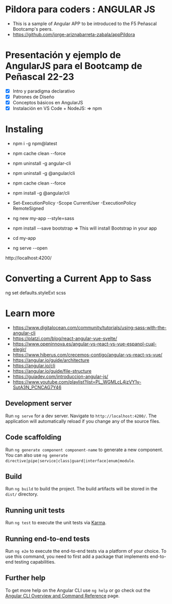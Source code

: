 
# Pildora para coders : ANGULAR JS
- This is a sample of Angular APP to be introduced to the F5 Peñascal Bootcamp's peers.
- https://github.com/jorge-ariznabarreta-zabala/appPildora

# Presentación y ejemplo de AngularJS para el Bootcamp de Peñascal 22-23
- [x] Intro y paradigma declarativo
- [x] Patrones de Diseño
- [x] Conceptos básicos en AngularJS
- [x] Instalación en VS Code + NodeJS: => npm
# Instaling 
 - npm i -g npm@latest
 - npm cache clean --force
 
 - npm uninstall -g angular-cli
 - npm uninstall -g @angular/cli
 
 - npm cache clean --force
 
 - npm install -g @angular/cli
 - Set-ExecutionPolicy -Scope CurrentUser -ExecutionPolicy RemoteSigned
 
 - ng new my-app --style=sass
 - npm install --save bootstrap => This will install Bootstrap in your app
 
- cd my-app
- ng serve --open
 
 http://localhost:4200/
 
 # Converting a Current App to Sass
 ng set defaults.styleExt scss
 # Learn more
 - https://www.digitalocean.com/community/tutorials/using-sass-with-the-angular-cli
 - https://platzi.com/blog/react-angular-vue-svelte/
 - https://www.openinnova.es/angular-vs-react-vs-vue-espanol-cual-elegir/
 - https://www.hiberus.com/crecemos-contigo/angular-vs-react-vs-vue/
 - https://angular.io/guide/architecture
 - https://angular.io/cli
 - https://angular.io/guide/file-structure
 - https://guiadev.com/introduccion-angular-js/
 - https://www.youtube.com/playlist?list=PL_WGMLcL4jzVY1y-SutA3N_PCNCAG7Y46

 
## Development server

Run `ng serve` for a dev server. Navigate to `http://localhost:4200/`. The application will automatically reload if you change any of the source files.

## Code scaffolding

Run `ng generate component component-name` to generate a new component. You can also use `ng generate directive|pipe|service|class|guard|interface|enum|module`.

## Build

Run `ng build` to build the project. The build artifacts will be stored in the `dist/` directory.

## Running unit tests

Run `ng test` to execute the unit tests via [Karma](https://karma-runner.github.io).

## Running end-to-end tests

Run `ng e2e` to execute the end-to-end tests via a platform of your choice. To use this command, you need to first add a package that implements end-to-end testing capabilities.

## Further help

To get more help on the Angular CLI use `ng help` or go check out the [Angular CLI Overview and Command Reference](https://angular.io/cli) page.

